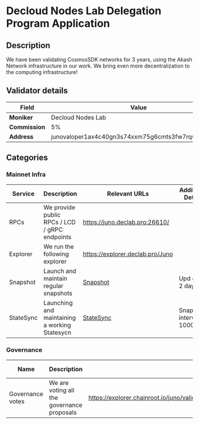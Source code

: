 # Decloud Nodes Lab Delegation Program Application

## Description

We have been validating CosmosSDK networks for 3 years, using the Akash Network infrastructure in our work. We bring even more decentralization to the computing infrastructure!

## Validator details

| Field          | Value                   |
| -------------- | ----------------------- |
| **Moniker**    | Decloud Nodes Lab           |
| **Commission** | 5% |
| **Address**    | junovaloper1ax4c40gn3s74xxm75g6cmts3fw7rq64gweqg8q         |

## Categories

### Mainnet Infra

| Service       | Description                                      | Relevant URLs                  | Additional Details            |
| ------------- | ------------------------------------------------ | ------------------------------ | ----------------------------- |
| RPCs          | We provide public RPCs / LCD / gRPC endpoints    | https://juno.declab.pro:26610/          | |
| Explorer      | We run the following explorer                    | https://explorer.declab.pro/Juno |                               |
| Snapshot      | Launch and maintain regular snapshots            | [Snapshot](https://juno.declab.pro/latest.tar.lz4)                   |     Upd every 2 days                  |
| StateSync     | Launching and maintaining a working Statesycn    | [StateSync](https://services.declab.pro/blockchains-lab/mainnets/juno)                   |       Snapshot-interval = 1000                        |

### Governance

| Name                   | Description                                                                             | Relevant URLs | Additional Details |
| ---------------------- | --------------------------------------------------------------------------------------- | ------------- | ------------------ |
| Governance votes       | We are voting all the governance proposals                                              | https://explorer.chainroot.io/juno/validators/junovaloper1ax4c40gn3s74xxm75g6cmts3fw7rq64gweqg8q |                    |
